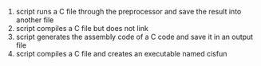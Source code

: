 1) script runs a C file through the preprocessor and save the result into another file
2) script compiles a C file but does not link
3) script generates the assembly code of a C code and save it in an output file
4) script compiles a C file and creates an executable named cisfun
